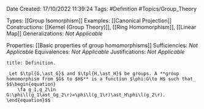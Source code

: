 <div class="topSpace"></div>

Date Created: 17/10/2022 11:39:24
Tags: #Definition #Topics/Group_Theory

Types: [[Group Isomorphism]]
Examples: [[Canonical Projection]]
Constructions: [[Kernel (Group Theory)]], [[Ring Homomorphism]], [[Linear Map]]
Generalizations: _Not Applicable_

Properties: [[Basic properties of group homomorphisms]]
Sufficiencies: _Not Applicable_
Equivalences: _Not Applicable_
Justifications: _Not Applicable_

``` ad-Definition
title: Definition.

_Let $\tpl{G,\ast_G}$ and $\tpl{H,\ast_H}$ be groups. A **group homomorphism from $G$ to $H$** is a function $\phi:G\to H$ such that_
$$\begin{equation}
    \fa g_1,g_2\in G:\phi\l(g_1\ast_Gg_2\r)=\phi\l(g_1\r)\ast_H\phi\l(g_2\r).
\end{equation}$$

```
